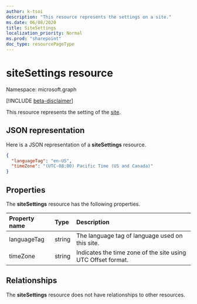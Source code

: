```yaml
---
author: k-tsoi
description: "This resource represents the settings on a site."
ms.date: 06/08/2020
title: SiteSettings
localization_priority: Normal
ms.prod: "sharepoint"
doc_type: resourcePageType
---
```


# siteSettings resource

Namespace: microsoft.graph

[!INCLUDE [beta-disclaimer](../../includes/beta-disclaimer.md)]

This resource represents the setting of the [site].

## JSON representation

Here is a JSON representation of a **siteSettings** resource.

<!--{
  "blockType": "resource",
  "@odata.type": "microsoft.graph.siteSettings",
  "openType": true
}-->

```json
{
  "languageTag": "en-US",
  "timeZone": "(UTC-08:00) Pacific Time (US and Canada)"
}
```

## Properties

The **siteSettings** resource has the following properties.

| Property name    | Type          | Description
|:-----------------|:--------------|:---------------------------
| languageTag      | string        | The language tag of language used on this site.
| timeZone         | string        | Indicates the time zone of the site using UTC Offset format.


## Relationships

The **siteSettings** resource does not have relationships to other resources.

[site]: site.md

<!--
{
  "type": "#page.annotation",
  "section": "documentation",
  "tocPath": "Resources/SiteSettings",
}
-->